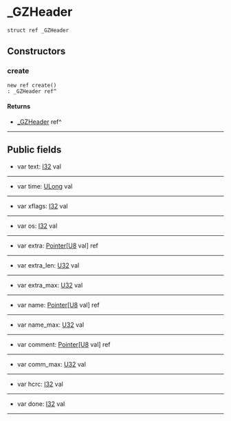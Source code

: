 # _GZHeader

```pony
struct ref _GZHeader
```

## Constructors

### create

```pony
new ref create()
: _GZHeader ref^
```

#### Returns

* [_GZHeader](.-compression-_GZHeader) ref^

---

## Public fields

* var text: [I32](builtin-I32) val

---

* var time: [ULong](builtin-ULong) val

---

* var xflags: [I32](builtin-I32) val

---

* var os: [I32](builtin-I32) val

---

* var extra: [Pointer](builtin-Pointer)\[[U8](builtin-U8) val\] ref

---

* var extra_len: [U32](builtin-U32) val

---

* var extra_max: [U32](builtin-U32) val

---

* var name: [Pointer](builtin-Pointer)\[[U8](builtin-U8) val\] ref

---

* var name_max: [U32](builtin-U32) val

---

* var comment: [Pointer](builtin-Pointer)\[[U8](builtin-U8) val\] ref

---

* var comm_max: [U32](builtin-U32) val

---

* var hcrc: [I32](builtin-I32) val

---

* var done: [I32](builtin-I32) val

---

